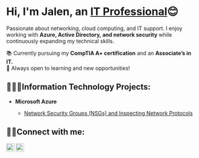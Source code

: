 <h1>Hi, I'm Jalen, an <a href="https://linkedin.com/in/Josh">IT Professional</a>😊</h1>

Passionate about networking, cloud computing, and IT support. I enjoy working with **Azure, Active Directory, and network security** while continuously expanding my technical skills.  

📚 Currently pursuing my **CompTIA A+ certification** and an **Associate’s in IT.**  
🚀 Always open to learning and new opportunities!  


<h2>🧑🏽‍💻Information Technology Projects:</h2>

- ﻿﻿<b>Microsoft Azure</b>
  
  - ﻿﻿[Network Security Groups (NSGs) and Inspecting Network Protocols](https://github.com/jalenit/azure-network-protocols.git)

<h2 >🤳🏽Connect with me:</h2>

[<img align="left" alt="Josh | LinkedIn" width="22px" src="https://cdn.jsdelivr.net/npm/simple-icons@v3/icons/linkedin.svg"
/>][linkedin]
[<img align="left" alt="Josh | Instagram" width="22px" src="https://cdn.jsdelivr.net/npm/simple-icons@v3/icons/instagram.svg"
/>][Instagram]

[linkedin]: https://linkedin.com/in/jalen-taylor-0a5264145
[instagram]: https://www.instagram.com/aestheticjaee

